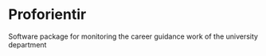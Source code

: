 # Proforientir
Software package for monitoring the career guidance work of the university department
